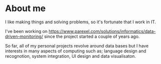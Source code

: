 # About me

I like making things and solving problems, so it's fortunate that I work in IT.

I've been working on https://www.parexel.com/solutions/informatics/data-driven-monitoring/ since the project started a couple of years ago.

So far, all of my personal projects revolve around data bases but I have interests in many aspects of computing such as; language design and recognotion, system integration, UI design and data visualisaton.
